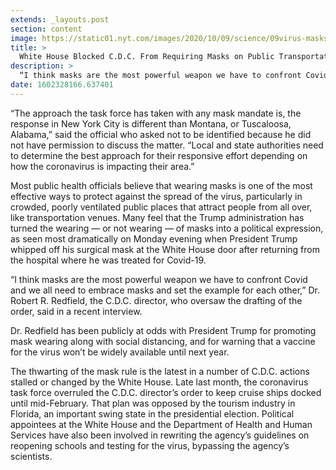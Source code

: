 ```yaml
--- 
extends: _layouts.post 
section: content 
image: https://static01.nyt.com/images/2020/10/09/science/09virus-masks/09virus-masks-facebookJumbo.jpg 
title: > 
  White House Blocked C.D.C. From Requiring Masks on Public Transportation 
description: > 
  “I think masks are the most powerful weapon we have to confront Covid and we all need to embrace masks and set the example for each other,” Dr. Robert R. Redfield, the C.D.C.The thwarting of the mask rule is the latest in a number of C.D.C.actions stalled or changed by the White House.That plan was opposed by the tourism industry in Florida, an important swing state in the presidential election.Political appointees at the White House and the Department of Health and Human Services have also been involved in rewriting the agency’s guidelines on reopening schools and testing for the virus, bypassing the agency’s scientists. 
date: 1602328166.637401 
--- 
```

“The approach the task force has taken with any mask mandate is, the response in New York City is different than Montana, or Tuscaloosa, Alabama,” said the official who asked not to be identified because he did not have permission to discuss the matter. “Local and state authorities need to determine the best approach for their responsive effort depending on how the coronavirus is impacting their area.”

Most public health officials believe that wearing masks is one of the most effective ways to protect against the spread of the virus, particularly in crowded, poorly ventilated public places that attract people from all over, like transportation venues. Many feel that the Trump administration has turned the wearing — or not wearing — of masks into a political expression, as seen most dramatically on Monday evening when President Trump whipped off his surgical mask at the White House door after returning from the hospital where he was treated for Covid-19.

“I think masks are the most powerful weapon we have to confront Covid and we all need to embrace masks and set the example for each other,” Dr. Robert R. Redfield, the C.D.C. director, who oversaw the drafting of the order, said in a recent interview.

Dr. Redfield has been publicly at odds with President Trump for promoting mask wearing along with social distancing, and for warning that a vaccine for the virus won’t be widely available until next year.

The thwarting of the mask rule is the latest in a number of C.D.C. actions stalled or changed by the White House. Late last month, the coronavirus task force overruled the C.D.C. director’s order to keep cruise ships docked until mid-February. That plan was opposed by the tourism industry in Florida, an important swing state in the presidential election. Political appointees at the White House and the Department of Health and Human Services have also been involved in rewriting the agency’s guidelines on reopening schools and testing for the virus, bypassing the agency’s scientists.